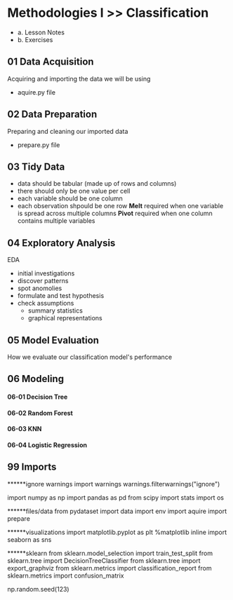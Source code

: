 # Methodologies I >> Classification
- a. Lesson Notes
- b. Exercises

## 01  Data Acquisition
Acquiring and importing the data we will be using
- aquire.py file

## 02  Data Preparation
Preparing and cleaning our imported data
- prepare.py file

## 03  Tidy Data
- data should be tabular (made up of rows and columns)
- there should only be one value per cell
- each variable should be one column
- each observation shpould be one row
<b>Melt</b> required when one variable is spread across multiple columns
<b>Pivot</b> required when one column contains multiple variables

## 04  Exploratory Analysis
EDA
- initial investigations
- discover patterns
- spot anomolies
- formulate and test hypothesis
- check assumptions
    - summary statistics
    - graphical representations

## 05  Model Evaluation
How we evaluate our classification model's performance

## 06  Modeling
####    06-01   Decision Tree
####    06-02   Random Forest
####    06-03   KNN
####    06-04   Logistic Regression

## 99 Imports
******ignore warnings
import warnings
warnings.filterwarnings("ignore")

import numpy as np
import pandas as pd
from scipy import stats
import os

******files/data
from pydataset import data
import env
import aquire
import prepare

******visualizations
import matplotlib.pyplot as plt
%matplotlib inline
import seaborn as sns

******sklearn
from sklearn.model_selection import train_test_split
from sklearn.tree import DecisionTreeClassifier
from sklearn.tree import export_graphviz
from sklearn.metrics import classification_report
from sklearn.metrics import confusion_matrix

np.random.seed(123)